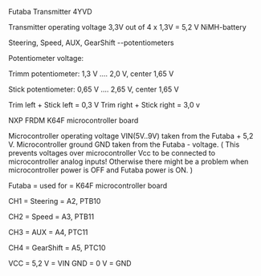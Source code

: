 Futaba Transmitter 4YVD

Transmitter operating voltage 3,3V  out of 4 x 1,3V = 5,2 V NiMH-battery


Steering, Speed, AUX, GearShift  --potentiometers

Potentiometer voltage:

Trimm potentiometer:
1,3 V .... 2,0 V, center 1,65 V

Stick potentiometer:
0,65 V .... 2,65 V, center 1,65 V

Trim left + Stick left = 0,3 V
Trim right + Stick right = 3,0 v


NXP FRDM K64F microcontroller board

Microcontroller operating voltage VIN(5V..9V) taken from the Futaba + 5,2 V.
Microcontroller ground GND taken from the Futaba - voltage.
( This prevents voltages over microcontroller Vcc to be connected to
microcontroller analog inputs! Otherwise there might be a problem when
microcontroller power is OFF and Futaba power is ON. )


Futaba = used for = K64F microcontroller board

CH1 = Steering = A2, PTB10

CH2 = Speed = A3, PTB11

CH3 = AUX = A4, PTC11

CH4 = GearShift = A5, PTC10

VCC = 5,2 V  =  VIN
GND = 0 V    =  GND